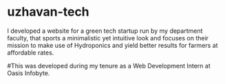 # uzhavan-tech
I developed a website for a green tech startup run by my department faculty, that sports a minimalistic yet intuitive look and focuses on their mission to make use of Hydroponics and yield better results for farmers at affordable rates.

#This was developed during my tenure as a Web Development Intern at Oasis Infobyte.
